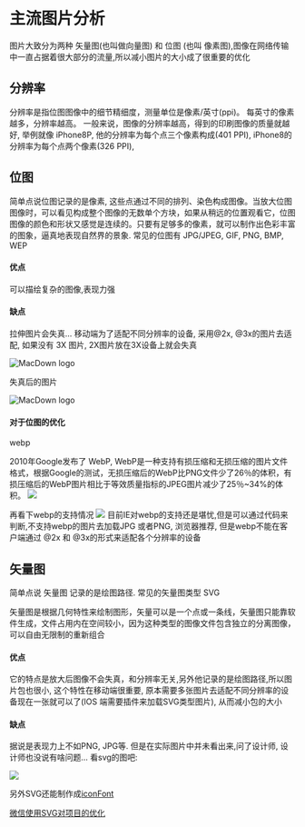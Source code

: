# 主流图片分析
图片大致分为两种 矢量图(也叫做向量图) 和 位图 (也叫 像素图),图像在网络传输中一直占据着很大部分的流量,所以减小图片的大小成了很重要的优化
## 分辨率

分辨率是指位图图像中的细节精细度，测量单位是像素/英寸(ppi)。 每英寸的像素越多，分辨率越高。 一般来说，图像的分辨率越高，得到的印刷图像的质量就越好, 举例就像 iPhone8P, 他的分辨率为每个点三个像素构成(401 PPI), iPhone8的分辨率为每个点两个像素(326 PPI),

## 位图

简单点说位图记录的是像素, 这些点通过不同的排列、染色构成图像。当放大位图图像时，可以看见构成整个图像的无数单个方块，如果从稍远的位置观看它，位图图像的颜色和形状又感觉是连续的。只要有足够多的像素，就可以制作出色彩丰富的图象，逼真地表现自然界的景象. 常见的位图有 JPG/JPEG, GIF, PNG, BMP, WEP
#### 优点

可以描绘复杂的图像,表现力强
#### 缺点

拉伸图片会失真... 移动端为了适配不同分辨率的设备, 采用@2x, @3x的图片去适配, 如果没有 3X 图片, 2X图片放在3X设备上就会失真

![MacDown logo](http://ww1.sinaimg.cn/large/6d977b37ly1fxlm3hzs9uj20ia0c0q44.jpg)

失真后的图片

![MacDown logo](http://ww1.sinaimg.cn/large/6d977b37ly1fxlm5nmziuj21o2192jvu.jpg)

#### 对于位图的优化
webp

2010年Google发布了 WebP, WebP是一种支持有损压缩和无损压缩的图片文件格式，根据Google的测试，无损压缩后的WebP比PNG文件少了26％的体积，有损压缩后的WebP图片相比于等效质量指标的JPEG图片减少了25％~34%的体积。
![](http://ww1.sinaimg.cn/large/6d977b37ly1fxlmn158lmj20k006ugmn.jpg)

再看下webp的支持情况
![](http://7xtxh3.com1.z0.glb.clouddn.com/blog/webp/%E6%B5%8F%E8%A7%88%E5%99%A8%E6%94%AF%E6%8C%81.jpg)
目前IE对webp的支持还是堪忧,但是可以通过代码来判断,不支持webp的图片去加载JPG 或者PNG, 浏览器推荐, 但是webp不能在客户端通过 @2x 和 @3x的形式来适配各个分辨率的设备

## 矢量图

简单点说 矢量图 记录的是绘图路径. 常见的矢量图类型 SVG

矢量图是根据几何特性来绘制图形，矢量可以是一个点或一条线，矢量图只能靠软件生成，文件占用内在空间较小，因为这种类型的图像文件包含独立的分离图像，可以自由无限制的重新组合

#### 优点 

它的特点是放大后图像不会失真，和分辨率无关,另外他记录的是绘图路径,所以图片包也很小, 这个特性在移动端很重要, 原本需要多张图片去适配不同分辨率的设备现在一张就可以了(IOS 端需要插件来加载SVG类型图片), 从而减小包的大小

#### 缺点

据说是表现力上不如PNG, JPG等. 但是在实际图片中并未看出来,问了设计师, 设计师也没说有啥问题... 看svg的图吧: 

![](http://ww1.sinaimg.cn/large/6d977b37ly1fxln9crvfkj21mk152770.jpg)

另外SVG还能制作成[iconFont](http://www.iconfont.cn/)
 
 [微信使用SVG对项目的优化](https://mp.weixin.qq.com/s?__biz=MzAwNDY1ODY2OQ==&mid=207863967&idx=1&sn=3d7b07d528f38e9f812e8df7df1e3322&scene=4#wechat_redirect)



